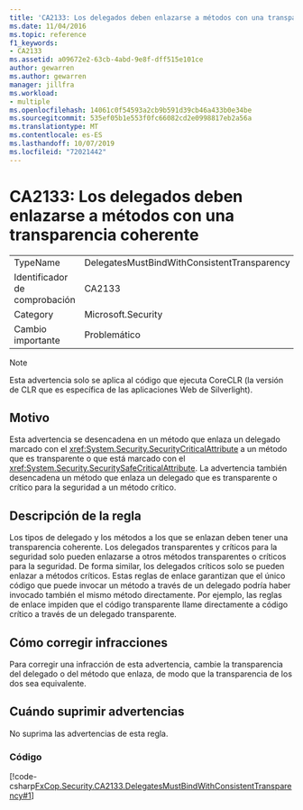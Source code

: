 ```yaml
---
title: 'CA2133: Los delegados deben enlazarse a métodos con una transparencia coherente'
ms.date: 11/04/2016
ms.topic: reference
f1_keywords:
- CA2133
ms.assetid: a09672e2-63cb-4abd-9e8f-dff515e101ce
author: gewarren
ms.author: gewarren
manager: jillfra
ms.workload:
- multiple
ms.openlocfilehash: 14061c0f54593a2cb9b591d39cb46a433b0e34be
ms.sourcegitcommit: 535ef05b1e553f0fc66082cd2e0998817eb2a56a
ms.translationtype: MT
ms.contentlocale: es-ES
ms.lasthandoff: 10/07/2019
ms.locfileid: "72021442"
---
```

# <a name="ca2133-delegates-must-bind-to-methods-with-consistent-transparency"></a>CA2133: Los delegados deben enlazarse a métodos con una transparencia coherente

|||
|-|-|
|TypeName|DelegatesMustBindWithConsistentTransparency|
|Identificador de comprobación|CA2133|
|Category|Microsoft.Security|
|Cambio importante|Problemático|

> [!NOTE]
> Esta advertencia solo se aplica al código que ejecuta CoreCLR (la versión de CLR que es específica de las aplicaciones Web de Silverlight).

## <a name="cause"></a>Motivo

Esta advertencia se desencadena en un método que enlaza un delegado marcado con el <xref:System.Security.SecurityCriticalAttribute> a un método que es transparente o que está marcado con el <xref:System.Security.SecuritySafeCriticalAttribute>. La advertencia también desencadena un método que enlaza un delegado que es transparente o crítico para la seguridad a un método crítico.

## <a name="rule-description"></a>Descripción de la regla

Los tipos de delegado y los métodos a los que se enlazan deben tener una transparencia coherente. Los delegados transparentes y críticos para la seguridad solo pueden enlazarse a otros métodos transparentes o críticos para la seguridad. De forma similar, los delegados críticos solo se pueden enlazar a métodos críticos. Estas reglas de enlace garantizan que el único código que puede invocar un método a través de un delegado podría haber invocado también el mismo método directamente. Por ejemplo, las reglas de enlace impiden que el código transparente llame directamente a código crítico a través de un delegado transparente.

## <a name="how-to-fix-violations"></a>Cómo corregir infracciones

Para corregir una infracción de esta advertencia, cambie la transparencia del delegado o del método que enlaza, de modo que la transparencia de los dos sea equivalente.

## <a name="when-to-suppress-warnings"></a>Cuándo suprimir advertencias

No suprima las advertencias de esta regla.

### <a name="code"></a>Código

[!code-csharp[FxCop.Security.CA2133.DelegatesMustBindWithConsistentTransparency#1](../code-quality/codesnippet/CSharp/ca2133-delegates-must-bind-to-methods-with-consistent-transparency_1.cs)]